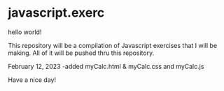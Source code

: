 # javascript.exerc

hello world!

This repository will be a compilation of Javascript exercises that I will be making.
All of it will be pushed thru this repository.

February 12, 2023
    -added myCalc.html & myCalc.css and myCalc.js

Have a nice day!